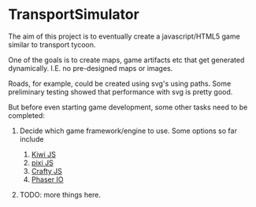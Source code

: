 # TransportSimulator
The aim of this project is to eventually create a javascript/HTML5 game similar to transport tycoon.

One of the goals is to create maps, game artifacts etc that get generated dynamically. I.E. no pre-designed maps or images.

Roads, for example, could be created using svg's using paths. Some preliminary testing showed that performance with svg is pretty good.

But before even starting game development, some other tasks need to be completed:

 1. Decide which game framework/engine to use. Some options so far include         
	  1. [Kiwi JS](http://www.kiwijs.org/)
	  2. [pixi JS](http://www.pixijs.com/) 
	  3. [Crafty JS](http://craftyjs.com/) 
	  4. [Phaser IO](http://phaser.io/)
  
2. TODO: more things here.

